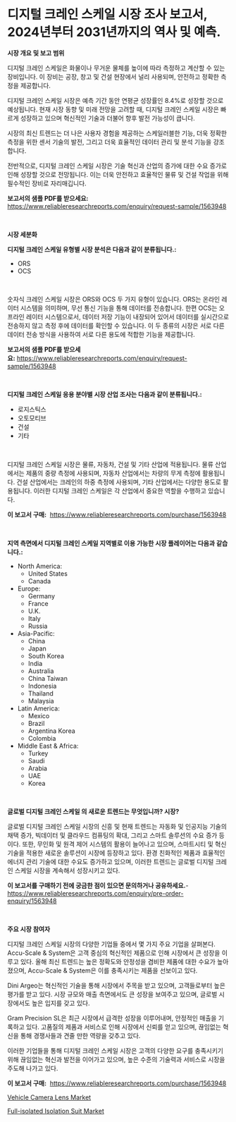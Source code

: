 <p><h1>디지털 크레인 스케일 시장 조사 보고서, 2024년부터 2031년까지의 역사 및 예측.</h1></p><p><strong>시장 개요 및 보고 범위</strong></p>
<p><p>디지털 크레인 스케일은 화물이나 무거운 물체를 높이에 따라 측정하고 계산할 수 있는 장비입니다. 이 장비는 공장, 창고 및 건설 현장에서 널리 사용되며, 안전하고 정확한 측정을 제공합니다.</p><p>디지털 크레인 스케일 시장은 예측 기간 동안 연평균 성장률인 8.4%로 성장할 것으로 예상됩니다. 현재 시장 동향 및 미래 전망을 고려할 때, 디지털 크레인 스케일 시장은 빠르게 성장하고 있으며 혁신적인 기술과 더불어 향후 발전 가능성이 큽니다.</p><p>시장의 최신 트렌드는 더 나은 사용자 경험을 제공하는 스케일러블한 기능, 더욱 정확한 측정을 위한 센서 기술의 발전, 그리고 더욱 효율적인 데이터 관리 및 분석 기능을 강조합니다.</p><p>전반적으로, 디지털 크레인 스케일 시장은 기술 혁신과 산업의 증가에 대한 수요 증가로 인해 성장할 것으로 전망됩니다. 이는 더욱 안전하고 효율적인 물류 및 건설 작업을 위해 필수적인 장비로 자리매깁니다.</p></p>
<p><strong>보고서의 샘플 PDF를 받으세요:</strong> <a href="https://www.reliableresearchreports.com/enquiry/request-sample/1563948">https://www.reliableresearchreports.com/enquiry/request-sample/1563948</a></p>
<p>&nbsp;</p>
<p><strong>시장 세분화</strong></p>
<p><strong>디지털 크레인 스케일 유형별 시장 분석은 다음과 같이 분류됩니다.:</strong></p>
<p><ul><li>ORS</li><li>OCS</li></ul></p>
<p>&nbsp;</p>
<p><p>숫자식 크레인 스케일 시장은 ORS와 OCS 두 가지 유형이 있습니다. ORS는 온라인 레이터 시스템을 의미하며, 무선 통신 기능을 통해 데이터를 전송합니다. 한편 OCS는 오프라인 레이터 시스템으로서, 데이터 저장 기능이 내장되어 있어서 데이터를 실시간으로 전송하지 않고 측정 후에 데이터를 확인할 수 있습니다. 이 두 종류의 시장은 서로 다른 데이터 전송 방식을 사용하여 서로 다른 용도에 적합한 기능을 제공합니다.</p></p>
<p><strong>보고서의 샘플 PDF를 받으세요:</strong>&nbsp;<a href="https://www.reliableresearchreports.com/enquiry/request-sample/1563948">https://www.reliableresearchreports.com/enquiry/request-sample/1563948</a></p>
<p>&nbsp;</p>
<p><strong> 디지털 크레인 스케일 응용 분야별 시장 산업 조사는 다음과 같이 분류됩니다.:</strong></p>
<p><ul><li>로지스틱스</li><li>오토모티브</li><li>건설</li><li>기타</li></ul></p>
<p>&nbsp;</p>
<p><p>디지털 크레인 스케일 시장은 물류, 자동차, 건설 및 기타 산업에 적용됩니다. 물류 산업에서는 제품의 중량 측정에 사용되며, 자동차 산업에서는 차량의 무게 측정에 활용됩니다. 건설 산업에서는 크레인의 하중 측정에 사용되며, 기타 산업에서는 다양한 용도로 활용됩니다. 이러한 디지털 크레인 스케일은 각 산업에서 중요한 역할을 수행하고 있습니다.</p></p>
<p><strong>이 보고서 구매:</strong>&nbsp; <a href="https://www.reliableresearchreports.com/purchase/1563948">https://www.reliableresearchreports.com/purchase/1563948</a></p>
<p>&nbsp;</p>
<p><strong>지역 측면에서 디지털 크레인 스케일 지역별로 이용 가능한 시장 플레이어는 다음과 같습니다.:</strong></p>
<p><ul>
    <li>
        North America:
        <ul>
            <li>United States</li>
            <li>Canada</li>
        </ul>
    </li>
    <li>
        Europe:
        <ul>
            <li>Germany</li>
            <li>France</li>
            <li>U.K.</li>
            <li>Italy</li>
            <li>Russia</li>
        </ul>
    </li>
    <li>
        Asia-Pacific:
        <ul>
            <li>China</li>
            <li>Japan</li>
            <li>South Korea</li>
            <li>India</li>
            <li>Australia</li>
            <li>China Taiwan</li>
            <li>Indonesia</li>
            <li>Thailand</li>
            <li>Malaysia</li>
        </ul>
    </li>
    <li>
        Latin America:
        <ul>
            <li>Mexico</li>
            <li>Brazil</li>
            <li>Argentina Korea</li>
            <li>Colombia</li>
        </ul>
    </li>
    <li>
        Middle East & Africa:
        <ul>
            <li>Turkey</li>
            <li>Saudi</li>
            <li>Arabia</li>
            <li>UAE</li>
            <li>Korea</li>
        </ul>
    </li>
    </ul></p>
<p>&nbsp;</p>
<p><strong>글로벌 디지털 크레인 스케일 의 새로운 트렌드는 무엇입니까? 시장?</strong></p>
<p><p>글로벌 디지털 크레인 스케일 시장의 신흥 및 현재 트렌드는 자동화 및 인공지능 기술의 채택 증가, 빅데이터 및 클라우드 컴퓨팅의 확대, 그리고 스마트 솔루션의 수요 증가 등이다. 또한, 무인화 및 원격 제어 시스템의 활용이 늘어나고 있으며, 스마트시티 및 혁신기술을 적용한 새로운 솔루션이 시장에 등장하고 있다. 환경 친화적인 제품과 효율적인 에너지 관리 기술에 대한 수요도 증가하고 있으며, 이러한 트렌드는 글로벌 디지털 크레인 스케일 시장을 계속해서 성장시키고 있다.</p></p>
<p><strong>이 보고서를 구매하기 전에 궁금한 점이 있으면 문의하거나 공유하세요.</strong>- <a href="https://www.reliableresearchreports.com/enquiry/pre-order-enquiry/1563948">https://www.reliableresearchreports.com/enquiry/pre-order-enquiry/1563948</a></p>
<p>&nbsp;</p>
<p><strong>주요 시장 참여자</strong></p>
<p><p>디지털 크레인 스케일 시장의 다양한 기업들 중에서 몇 가지 주요 기업을 살펴본다. Accu-Scale & System은 고객 중심의 혁신적인 제품으로 인해 시장에서 큰 성장을 이루고 있다. 올해 최신 트렌드는 높은 정확도와 안정성을 겸비한 제품에 대한 수요가 높아졌으며, Accu-Scale & System은 이를 충족시키는 제품을 선보이고 있다.</p><p>Dini Argeo는 혁신적인 기술을 통해 시장에서 주목을 받고 있으며, 고객들로부터 높은 평가를 받고 있다. 시장 규모와 매출 측면에서도 큰 성장을 보여주고 있으며, 글로벌 시장에서도 높은 입지를 갖고 있다.</p><p>Gram Precision SL은 최근 시장에서 급격한 성장을 이루어내며, 안정적인 매출을 기록하고 있다. 고품질의 제품과 서비스로 인해 시장에서 신뢰를 얻고 있으며, 끊임없는 혁신을 통해 경쟁사들과 견줄 만한 역량을 갖추고 있다.</p><p>이러한 기업들을 통해 디지털 크레인 스케일 시장은 고객의 다양한 요구를 충족시키기 위해 끊임없는 혁신과 발전을 이어가고 있으며, 높은 수준의 기술력과 서비스로 시장을 주도해 나가고 있다.</p></p>
<p><strong>이 보고서 구매:</strong>&nbsp;&nbsp;<a href="https://www.reliableresearchreports.com/purchase/1563948">https://www.reliableresearchreports.com/purchase/1563948</a></p>
<p><p><a href="https://meowing-canidae-761.notion.site/Vehicle-Camera-Lens-Market-Size-Growth-and-Forecast-from-2024-2031-54b126f6ed04418ea878b1cbbbe07252">Vehicle Camera Lens Market</a></p><p><a href="https://github.com/edytherolanlouisejk1miz0wig/Market-Research-Report-List-1/blob/main/full-isolated-isolation-suit-market.md">Full-isolated Isolation Suit Market</a></p></p>
